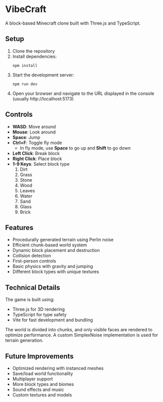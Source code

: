 # VibeCraft

A block-based Minecraft clone built with Three.js and TypeScript.

## Setup

1. Clone the repository
2. Install dependencies:
   ```
   npm install
   ```
3. Start the development server:
   ```
   npm run dev
   ```
4. Open your browser and navigate to the URL displayed in the console (usually http://localhost:5173)

## Controls

- **WASD**: Move around
- **Mouse**: Look around
- **Space**: Jump
- **Ctrl+F**: Toggle fly mode
  - In fly mode, use **Space** to go up and **Shift** to go down
- **Left Click**: Break block
- **Right Click**: Place block
- **1-9 Keys**: Select block type
  1. Dirt
  2. Grass
  3. Stone
  4. Wood
  5. Leaves
  6. Water
  7. Sand
  8. Glass
  9. Brick

## Features

- Procedurally generated terrain using Perlin noise
- Efficient chunk-based world system
- Dynamic block placement and destruction
- Collision detection
- First-person controls
- Basic physics with gravity and jumping
- Different block types with unique textures

## Technical Details

The game is built using:

- Three.js for 3D rendering
- TypeScript for type safety
- Vite for fast development and bundling

The world is divided into chunks, and only visible faces are rendered to optimize performance. A custom SimplexNoise implementation is used for terrain generation.

## Future Improvements

- Optimized rendering with instanced meshes
- Save/load world functionality
- Multiplayer support
- More block types and biomes
- Sound effects and music
- Custom textures and models 